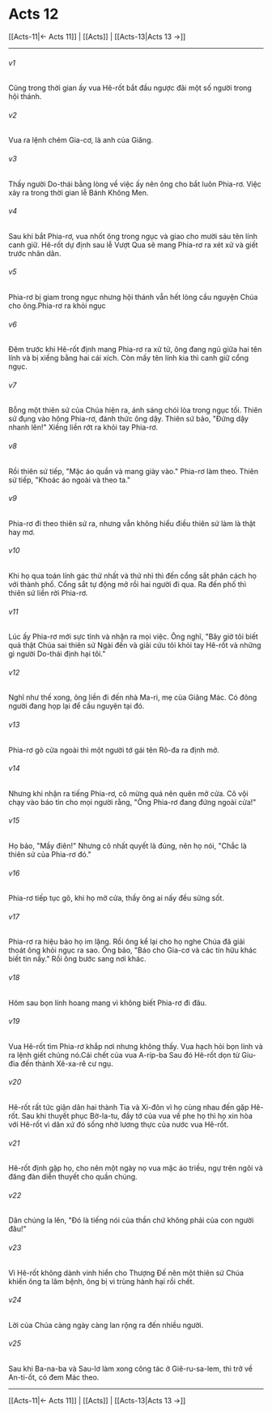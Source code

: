 # Acts 12

[[Acts-11|← Acts 11]] | [[Acts]] | [[Acts-13|Acts 13 →]]
***



###### v1 
Cũng trong thời gian ấy vua Hê-rốt bắt đầu ngược đãi một số người trong hội thánh. 

###### v2 
Vua ra lệnh chém Gia-cơ, là anh của Giăng. 

###### v3 
Thấy người Do-thái bằng lòng về việc ấy nên ông cho bắt luôn Phia-rơ. Việc xảy ra trong thời gian lễ Bánh Không Men. 

###### v4 
Sau khi bắt Phia-rơ, vua nhốt ông trong ngục và giao cho mười sáu tên lính canh giữ. Hê-rốt dự định sau lễ Vượt Qua sẽ mang Phia-rơ ra xét xử và giết trước nhân dân. 

###### v5 
Phia-rơ bị giam trong ngục nhưng hội thánh vẫn hết lòng cầu nguyện Chúa cho ông.Phia-rơ ra khỏi ngục 

###### v6 
Đêm trước khi Hê-rốt định mang Phia-rơ ra xử tử, ông đang ngủ giữa hai tên lính và bị xiềng bằng hai cái xích. Còn mấy tên lính kia thì canh giữ cổng ngục. 

###### v7 
Bỗng một thiên sứ của Chúa hiện ra, ánh sáng chói lòa trong ngục tối. Thiên sứ đụng vào hông Phia-rơ, đánh thức ông dậy. Thiên sứ bảo, "Đứng dậy nhanh lên!" Xiềng liền rớt ra khỏi tay Phia-rơ. 

###### v8 
Rồi thiên sứ tiếp, "Mặc áo quần và mang giày vào." Phia-rơ làm theo. Thiên sứ tiếp, "Khoác áo ngoài và theo ta." 

###### v9 
Phia-rơ đi theo thiên sứ ra, nhưng vẫn không hiểu điều thiên sứ làm là thật hay mơ. 

###### v10 
Khi họ qua toán lính gác thứ nhất và thứ nhì thì đến cổng sắt phân cách họ với thành phố. Cổng sắt tự động mở rồi hai người đi qua. Ra đến phố thì thiên sứ liền rời Phia-rơ. 

###### v11 
Lúc ấy Phia-rơ mới sực tỉnh và nhận ra mọi việc. Ông nghĩ, "Bây giờ tôi biết quả thật Chúa sai thiên sứ Ngài đến và giải cứu tôi khỏi tay Hê-rốt và những gì người Do-thái định hại tôi." 

###### v12 
Nghĩ như thế xong, ông liền đi đến nhà Ma-ri, mẹ của Giăng Mác. Có đông người đang họp lại để cầu nguyện tại đó. 

###### v13 
Phia-rơ gõ cửa ngoài thì một người tớ gái tên Rô-đa ra định mở. 

###### v14 
Nhưng khi nhận ra tiếng Phia-rơ, cô mừng quá nên quên mở cửa. Cô vội chạy vào báo tin cho mọi người rằng, "Ông Phia-rơ đang đứng ngoài cửa!" 

###### v15 
Họ bảo, "Mầy điên!" Nhưng cô nhất quyết là đúng, nên họ nói, "Chắc là thiên sứ của Phia-rơ đó." 

###### v16 
Phia-rơ tiếp tục gõ, khi họ mở cửa, thấy ông ai nấy đều sửng sốt. 

###### v17 
Phia-rơ ra hiệu bảo họ im lặng. Rồi ông kể lại cho họ nghe Chúa đã giải thoát ông khỏi ngục ra sao. Ông bảo, "Báo cho Gia-cơ và các tín hữu khác biết tin nầy." Rồi ông bước sang nơi khác. 

###### v18 
Hôm sau bọn lính hoang mang vì không biết Phia-rơ đi đâu. 

###### v19 
Vua Hê-rốt tìm Phia-rơ khắp nơi nhưng không thấy. Vua hạch hỏi bọn lính và ra lệnh giết chúng nó.Cái chết của vua A-ríp-ba Sau đó Hê-rốt dọn từ Giu-đia đến thành Xê-xa-rê cư ngụ. 

###### v20 
Hê-rốt rất tức giận dân hai thành Tia và Xi-đôn vì họ cùng nhau đến gặp Hê-rốt. Sau khi thuyết phục Bờ-la-tu, đầy tớ của vua về phe họ thì họ xin hòa với Hê-rốt vì dân xứ đó sống nhờ lương thực của nước vua Hê-rốt. 

###### v21 
Hê-rốt định gặp họ, cho nên một ngày nọ vua mặc áo triều, ngự trên ngôi và đăng đàn diễn thuyết cho quần chúng. 

###### v22 
Dân chúng la lên, "Đó là tiếng nói của thần chứ không phải của con người đâu!" 

###### v23 
Vì Hê-rốt không dành vinh hiển cho Thượng Đế nên một thiên sứ Chúa khiến ông ta lâm bệnh, ông bị vi trùng hành hại rồi chết. 

###### v24 
Lời của Chúa càng ngày càng lan rộng ra đến nhiều người. 

###### v25 
Sau khi Ba-na-ba và Sau-lơ làm xong công tác ở Giê-ru-sa-lem, thì trở về An-ti-ốt, có đem Mác theo.

***
[[Acts-11|← Acts 11]] | [[Acts]] | [[Acts-13|Acts 13 →]]

